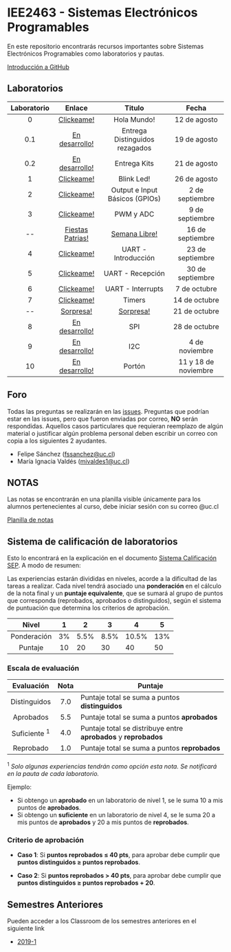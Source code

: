 # IEE2463 - Sistemas Electrónicos Programables

En este repositorio encontrarás recursos importantes sobre Sistemas Electrónicos Programables como laboratorios y pautas. 

[Introducción a GitHub](https://github.com/IEE2463/classroom/blob/master/Material%20de%20apoyo/GitHub/Introducción%20a%20GitHub.pdf) 

## Laboratorios
| Laboratorio |                         Enlace                        | Titulo 		|   Fecha    |
|:-----------:|:-----------------------------------------------------:|:-----------:|:-----------:|
|      0      | [Clickeame!](https://classroom.github.com/a/6l0RdzuM) | Hola Mundo! | 12 de agosto |
|      0.1      | [En desarrollo!](https://www.youtube.com/watch?v=spUNpyF58BY) | Entrega Distinguidos rezagados| 19 de agosto |
|      0.2      | [En desarrollo!](https://www.youtube.com/watch?v=spUNpyF58BY) | Entrega Kits| 21 de agosto |
|      1      | [Clickeame!](https://classroom.github.com/a/i-YyqqtC) | Blink Led! | 26 de agosto|
|      2      | [Clickeame!](https://youtu.be/3wwIkYNwilg?t=18) | Output e Input Básicos (GPIOs) | 2 de septiembre |
|      3      | [Clickeame!](https://www.youtube.com/watch?v=oU5kGcpeMow) | PWM y ADC | 9 de septiembre|
|      --      | [Fiestas Patrias!](https://youtu.be/GBJKEJCz4Bs?t=60) | [Semana Libre!](https://youtu.be/GBJKEJCz4Bs?t=60)| 16 de septiembre|
|      4      | [Clickeame!](https://youtu.be/FdSuKQbFvD4?t=28) | UART - Introducción| 23 de septiembre|
|      5      | [Clickeame!](https://www.youtube.com/watch?v=e5S62yBW0gs) | UART - Recepción| 30 de septiembre|
|      6      | [Clickeame!](https://youtu.be/2NCviYMdV1I?t=14) | UART - Interrupts| 7 de octubre|
|      7      | [Clickeame!](https://www.youtube.com/watch?v=D-UmfqFjpl0) | Timers | 14 de octubre|
|      --      | [Sorpresa!](https://youtu.be/LDU_Txk06tM?t=66) | [Sorpresa!](https://www.youtube.com/watch?v=ZbZSe6N_BXs)| 21 de octubre|
|      8      | [En desarrollo!](https://www.youtube.com/watch?v=D-UmfqFjpl0) |SPI| 28 de octubre|
|      9      | [En desarrollo!](https://www.youtube.com/watch?v=D-UmfqFjpl0) |I2C| 4 de noviembre|
|      10      | [En desarrollo!](https://www.youtube.com/watch?v=D-UmfqFjpl0) |Portón| 11 y 18 de noviembre|





## Foro

Todas las preguntas se realizarán en las [issues](../../issues). Preguntas que podrían estar en las issues, pero que fueron enviadas por correo, **NO** serán respondidas. Aquellos casos particulares que requieran reemplazo de algún material o justificar algún problema personal deben escribir un correo con copia a los siguientes 2 ayudantes.

- Felipe Sánchez (fssanchez@uc.cl)
- María Ignacia Valdés (mivaldes1@uc.cl)

## NOTAS 

Las notas se encontrarán en una planilla visible únicamente para los alumnos pertenecientes al curso, debe iniciar sesión con su correo @uc.cl

[Planilla de notas](https://docs.google.com/spreadsheets/u/1/d/1-JtEkXe9AvJ7c1Li1fkIrIwxorvHl3l8ctK5wNKnePk/edit?usp=sharing)


## Sistema de calificación de laboratorios




Esto lo encontrará en la explicación en el documento [Sistema Calificación SEP](/Administración/SistemaCalificacionSEP.pdf). A modo de resumen:

Las experiencias estarán divididas en niveles, acorde a la dificultad de las tareas a
realizar. Cada nivel tendrá asociado una **ponderación** en el cálculo de la nota final y un **puntaje equivalente**, que se sumará al grupo de puntos que corresponda (reprobados, aprobados o distinguidos), según el sistema de puntuación que
determina los criterios de aprobación.


| Nivel			| 1  	|  2 	|  3 	|  4 	| 5  	|
|:-:			|:-:	|---	|---	|---	|---	|
| Ponderación 	| 3%	| 5.5% | 8.5%	| 10.5%| 13%  |
| Puntaje		| 10  	| 20  	| 30 	| 40  	| 50  	|


### Escala de evaluación

| Evaluación 	| Nota 	|	Puntaje 							|
|:-:			|:-:	|---	|
| Distinguidos 	| 7.0	| Puntaje total se suma a puntos **distinguidos** 	|
| Aprobados 	| 5.5	| Puntaje total se suma a puntos **aprobados** 	|
| Suficiente <sup>1</sup>| 4.0	| Puntaje total se distribuye entre **aprobados** y **reprobados** 		|
| Reprobado 	| 1.0	| Puntaje total se suma a puntos **reprobados** 		|

<sup>1</sup> *Solo algunas experiencias tendrán como opción esta nota. Se
notificará en la pauta de cada laboratorio.*

Ejemplo:
- Si obtengo un **aprobado** en un laboratorio de nivel 1, se le suma 10 a mis puntos de **aprobados**.
- Si obtengo un **suficiente** en un laboratorio de nivel 4, se le suma 20 a mis puntos de **aprobados** y 20 a mis puntos de **reprobados**. 

### Criterio de aprobación

- **Caso  1**: Si **puntos reprobados ≤ 40 pts**, para aprobar debe cumplir que **puntos distinguidos ≥ puntos reprobados**.

- **Caso  2**: Si **puntos reprobados > 40 pts**, para aprobar debe cumplir que **puntos distinguidos ≥ puntos reprobados + 20**.

## Semestres Anteriores

Pueden acceder a los Classroom de los semestres anteriores en el siguiente link

- [2019-1](https://github.com/IEE2463/classroom---2019-I)